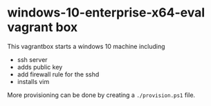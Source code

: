 # windows-10-enterprise-x64-eval vagrant box

This vagrantbox starts a windows 10 machine including

- ssh server
- adds public key
- add firewall rule for the sshd
- installs vim

More provisioning can be done by creating a `./provision.ps1` file.
